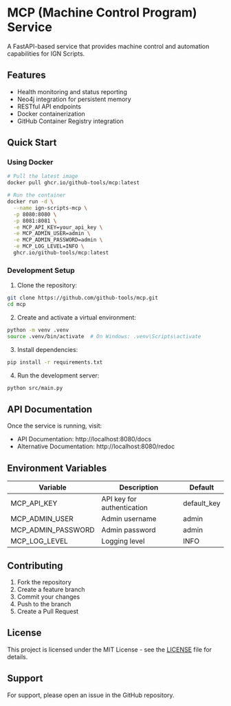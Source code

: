 # MCP (Machine Control Program) Service

A FastAPI-based service that provides machine control and automation capabilities for IGN Scripts.

## Features

- Health monitoring and status reporting
- Neo4j integration for persistent memory
- RESTful API endpoints
- Docker containerization
- GitHub Container Registry integration

## Quick Start

### Using Docker

```bash
# Pull the latest image
docker pull ghcr.io/github-tools/mcp:latest

# Run the container
docker run -d \
  --name ign-scripts-mcp \
  -p 8080:8080 \
  -p 8081:8081 \
  -e MCP_API_KEY=your_api_key \
  -e MCP_ADMIN_USER=admin \
  -e MCP_ADMIN_PASSWORD=admin \
  -e MCP_LOG_LEVEL=INFO \
  ghcr.io/github-tools/mcp:latest
```

### Development Setup

1. Clone the repository:
```bash
git clone https://github.com/github-tools/mcp.git
cd mcp
```

2. Create and activate a virtual environment:
```bash
python -m venv .venv
source .venv/bin/activate  # On Windows: .venv\Scripts\activate
```

3. Install dependencies:
```bash
pip install -r requirements.txt
```

4. Run the development server:
```bash
python src/main.py
```

## API Documentation

Once the service is running, visit:
- API Documentation: http://localhost:8080/docs
- Alternative Documentation: http://localhost:8080/redoc

## Environment Variables

| Variable | Description | Default |
|----------|-------------|---------|
| MCP_API_KEY | API key for authentication | default_key |
| MCP_ADMIN_USER | Admin username | admin |
| MCP_ADMIN_PASSWORD | Admin password | admin |
| MCP_LOG_LEVEL | Logging level | INFO |

## Contributing

1. Fork the repository
2. Create a feature branch
3. Commit your changes
4. Push to the branch
5. Create a Pull Request

## License

This project is licensed under the MIT License - see the [LICENSE](LICENSE) file for details.

## Support

For support, please open an issue in the GitHub repository. 
